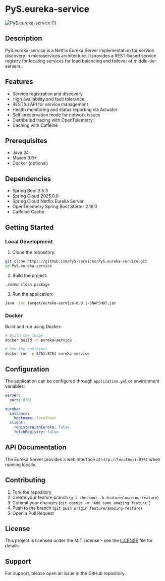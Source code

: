 # PyS.eureka-service

[![PyS.eureka-service CI](https://github.com/PyS-services/PyS.eureka-service/actions/workflows/maven.yml/badge.svg?branch=main)](https://github.com/PyS-services/PyS.eureka-service/actions/workflows/maven.yml)

## Description

PyS.eureka-service is a Netflix Eureka Server implementation for service discovery in microservices architecture. It provides a REST-based service registry for locating services for load balancing and failover of middle-tier servers.

## Features

- Service registration and discovery
- High availability and fault tolerance
- RESTful API for service management
- Health monitoring and status reporting via Actuator
- Self-preservation mode for network issues
- Distributed tracing with OpenTelemetry
- Caching with Caffeine

## Prerequisites

- Java 24
- Maven 3.6+
- Docker (optional)

## Dependencies

- Spring Boot 3.5.3
- Spring Cloud 2025.0.0
- Spring Cloud Netflix Eureka Server
- OpenTelemetry Spring Boot Starter 2.16.0
- Caffeine Cache

## Getting Started

### Local Development

1. Clone the repository:
```bash
git clone https://github.com/PyS-services/PyS.eureka-service.git
cd PyS.eureka-service
```

2. Build the project:
```bash
./mvnw clean package
```

3. Run the application:
```bash
java -jar target/eureka-service-0.0.1-SNAPSHOT.jar
```

### Docker

Build and run using Docker:

```bash
# Build the image
docker build -t eureka-service .

# Run the container
docker run -p 8761:8761 eureka-service
```

## Configuration

The application can be configured through `application.yml` or environment variables:

```yaml
server:
  port: 8761

eureka:
  instance:
    hostname: localhost
  client:
    registerWithEureka: false
    fetchRegistry: false
```

## API Documentation

The Eureka Server provides a web interface at `http://localhost:8761` when running locally.

## Contributing

1. Fork the repository
2. Create your feature branch (`git checkout -b feature/amazing-feature`)
3. Commit your changes (`git commit -m 'Add some amazing feature'`)
4. Push to the branch (`git push origin feature/amazing-feature`)
5. Open a Pull Request

## License

This project is licensed under the MIT License - see the [LICENSE](LICENSE) file for details.

## Support

For support, please open an issue in the GitHub repository.
